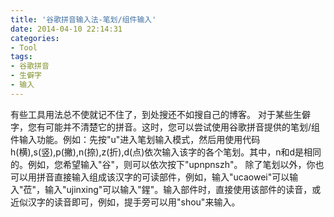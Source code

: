 ```yaml
---
title: '谷歌拼音输入法-笔划/组件输入'
date: 2014-04-10 22:14:31
categories: 
- Tool
tags: 
- 谷歌拼音
- 生僻字
- 输入
---
```

有些工具用法总不使就记不住了，到处搜还不如搜自己的博客。
对于某些生僻字，您有可能并不清楚它的拼音。这时，您可以尝试使用谷歌拼音提供的笔划/组件输入功能。例如：先按"u"进入笔划输入模式，然后用使用代码h(横),s(竖),p(撇),n(捺),z(折),d(点)依次输入该字的各个笔划。其中，n和d是相同的。例如，您希望输入"谷"，则可以依次按下"upnpnszh"。
除了笔划以外，你也可以用拼音直接输入组成该汉字的可读部件，例如，输入"ucaowei"可以输入"莅"，输入"ujinxing"可以输入"鍟"。输入部件时，直接使用该部件的读音，或近似汉字的读音即可，例如，提手旁可以用"shou"来输入。
